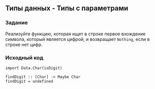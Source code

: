 ## Типы данных - Типы с параметрами

### Задание

Реализуйте функцию, которая ищет в строке первое вхождение символа, который является цифрой, и возвращает `Nothing`, если в строке нет цифр.

### Исходный код

```
import Data.Char(isDigit)

findDigit :: [Char] -> Maybe Char
findDigit = undefined
```
